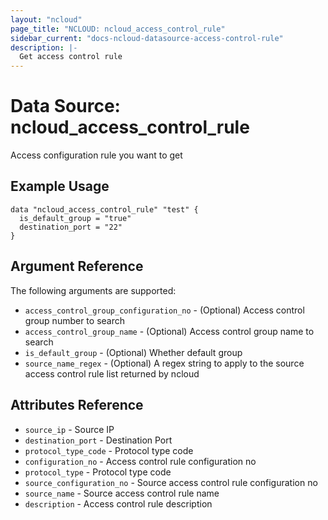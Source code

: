 ```yaml
---
layout: "ncloud"
page_title: "NCLOUD: ncloud_access_control_rule"
sidebar_current: "docs-ncloud-datasource-access-control-rule"
description: |-
  Get access control rule
---
```


# Data Source: ncloud_access_control_rule

Access configuration rule you want to get

## Example Usage

```hcl
data "ncloud_access_control_rule" "test" {
  is_default_group = "true"
  destination_port = "22"
}
```

## Argument Reference

The following arguments are supported:

* `access_control_group_configuration_no` - (Optional) Access control group number to search
* `access_control_group_name` - (Optional) Access control group name to search
* `is_default_group` - (Optional) Whether default group
* `source_name_regex` - (Optional) A regex string to apply to the source access control rule list returned by ncloud

## Attributes Reference

* `source_ip` - Source IP
* `destination_port` - Destination Port
* `protocol_type_code` - Protocol type code
* `configuration_no` - Access control rule configuration no
* `protocol_type` - Protocol type code
* `source_configuration_no` - Source access control rule configuration no
* `source_name` - Source access control rule name
* `description` - Access control rule description
